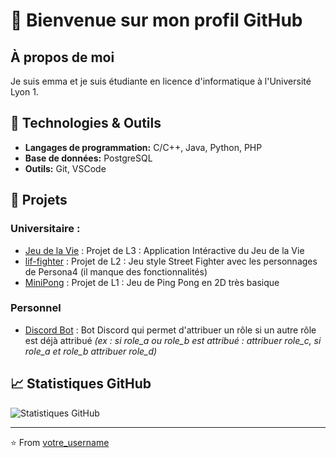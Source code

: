 # 👋 Bienvenue sur mon profil GitHub


## À propos de moi
Je suis emma et je suis étudiante en licence d'informatique à l'Université Lyon 1.


## 🔧 Technologies & Outils
- **Langages de programmation:** C/C++, Java, Python, PHP
- **Base de données:** PostgreSQL
- **Outils:** Git, VSCode


## 🚀 Projets
### Universitaire : 
- [Jeu de la Vie](https://github.com/emmamrgn/JeuDeLaVie) : Projet de L3 : Application Intéractive du Jeu de la Vie
- [lif-fighter](https://github.com/emmamrgn/lif-fighter) : Projet de L2 : Jeu style Street Fighter avec les personnages de Persona4 (il manque des fonctionnalités)
- [MiniPong](https://github.com/emmamrgn/MiniPong) : Projet de L1 : Jeu de Ping Pong en 2D très basique


### Personnel
- [Discord Bot](https://github.com/emmamrgn/m4_discord_bot) : Bot Discord qui permet d'attribuer un rôle si un autre rôle est déjà attribué *(ex : si role_a ou role_b est attribué : attribuer role_c, si role_a et role_b attribuer role_d)*


## 📈 Statistiques GitHub
![Statistiques GitHub](https://github-readme-stats.vercel.app/api?username=emmamrgn&show_icons=true&theme=radical)


---
⭐️ From [votre_username](https://github.com/emmamrgn)
<!--
**emmamrgn/emmamrgn** is a ✨ _special_ ✨ repository because its `README.md` (this file) appears on your GitHub profile.

Here are some ideas to get you started:

- 🔭 I’m currently working on ...
- 🌱 I’m currently learning ...
- 👯 I’m looking to collaborate on ...
- 🤔 I’m looking for help with ...
- 💬 Ask me about ...
- 📫 How to reach me: ...
- 😄 Pronouns: ...
- ⚡ Fun fact: ...
-->
